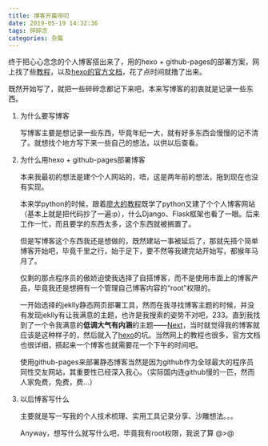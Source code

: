 ```yaml
---
title: 博客开篇唠叨
date: 2019-05-19 14:32:36
tags: 碎碎念
categories: 杂篇
---
```


终于把心心念念的个人博客搭出来了，用的hexo + github-pages的部署方案，网上找了些[教程](https://www.jianshu.com/p/f4cc5866946b)，以及[hexo的官方文档](https://hexo.io/zh-cn/docs/)，花了点时间就撸了出来。

既然开始写了，就把一些碎碎念都记下来吧，本来写博客的初衷就是记录一些东西。

1. 为什么要写博客

   写博客主要是想记录一些东西，毕竟年纪一大，就有好多东西会慢慢的记不清了。就想找个地方写下来一些自己的想法，以供以后查看。

2. 为什么用hexo + github-pages部署博客

   本来我最初的想法是建个个人网站的，唔，这是两年前的想法，拖到现在也没有实现。

   本来学python的时候，跟着[廖大的教程](https://www.liaoxuefeng.com/wiki/1016959663602400)既学了python又建了个个人博客网站（基本上就是把代码抄了一遍:p），什么Django、Flask框架也看了一眼。后来工作一忙，而且要学的东西太多，这个东西就被搁置了。

   但是写博客这个东西我还是想做的，既然建站一事被延后了，那就先搭个简单博客开始吧，毕竟千里之行，始于足下，要不然等我建完站开始写，都猴年马月了。

   仅剩的那点程序员的傲娇迫使我选择了自搭博客，而不是使用市面上的博客产品，毕竟我还是想拥有一个管理自己博客内容的“root”权限的。

   一开始选择的jeklly静态网页部署工具，然而在我寻找博客主题的时候，并没有发现jeklly有让我满意的主题，也许是我搜索的姿势不对吧，233。直到我找到了一个令我满意的**低调大气有内涵**的主题——[Next](http://theme-next.iissnan.com/)，当时就觉得我的博客就应该是这种样子的，然后就入了[hexo](https://hexo.io/zh-cn/)的坑。当然网上的教程也很多，官方文档也很详细，搭起来一个博客也就需要花一个下午的时间吧。

   使用github-pages来部署静态博客当然是因为github作为全球最大的程序员同性交友网站，其重要性已经深入我心。（实际国内连github慢的一匹，然而人家免费，免费，费...）

3. 以后博客写什么

   主要就是写一写我的个人技术梳理、实用工具记录分享、沙雕想法。。。

   Anyway，想写什么就写什么吧，毕竟我有root权限，我说了算 @>@














